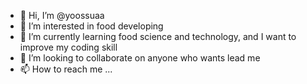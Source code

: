 - 👋 Hi, I’m @yoossuaa
- 👀 I’m interested in food developing
- 🌱 I’m currently learning food science and technology, and I want to improve my coding skill
- 💞️ I’m looking to collaborate on anyone who wants lead me
- 📫 How to reach me ...

<!---
yoossuaa/yoossuaa is a ✨ special ✨ repository because its `README.md` (this file) appears on your GitHub profile.
You can click the Preview link to take a look at your changes.
--->
